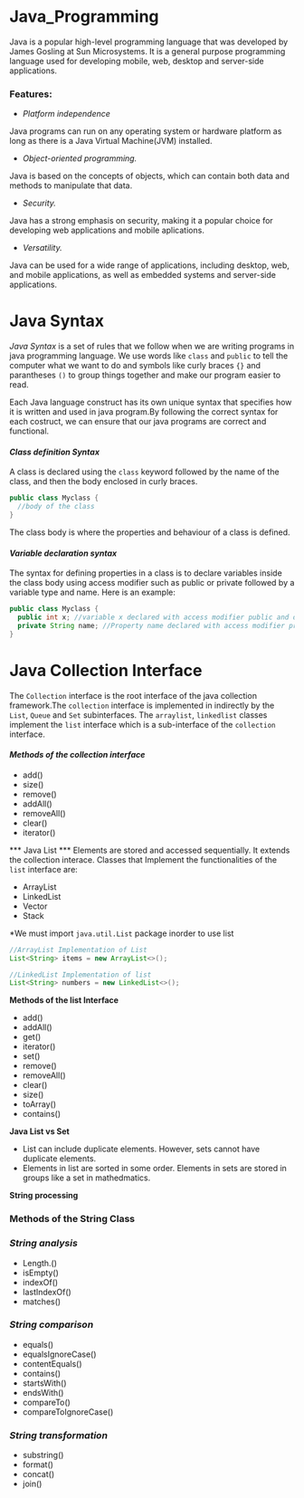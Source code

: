# **Java_Programming**

Java is a popular high-level programming language that was developed by James Gosling at Sun Microsystems. It is a general purpose programming language used for developing mobile, web, desktop and server-side applications.

### **Features:**

* *Platform independence*

Java programs can run on any operating system or hardware platform as long as there is a Java Virtual Machine(JVM) installed.

* *Object-oriented programming.*

Java is based on the concepts of objects, which can contain both data and methods to manipulate that data.

* *Security.*

Java has a strong emphasis on security, making it a popular choice for developing web applications and mobile aplications.

* *Versatility.*

Java can be used for a wide range of applications, including desktop, web, and mobile applications, as well as embedded systems and server-side applications.


# **Java Syntax**

*Java Syntax* is a set of rules that we follow when we are writing programs in java programming language. We use words like `class` and `public` to tell the computer what we want to do and symbols like curly braces `{}` and parantheses `()` to group things together and make our program easier to read.

Each Java language construct has its own unique syntax that specifies how it is written and used in java program.By following the correct syntax for each costruct, we can ensure that our java programs are correct and functional.

#### ***Class definition Syntax***
A class is declared using the `class` keyword followed by the name of the class, and then the body enclosed in curly braces. 
```java
public class Myclass {
  //body of the class
}
```

The class body is where the properties and behaviour of a class is defined.

#### ***Variable declaration syntax***
The syntax for defining properties in a class is to declare variables inside the class body using access modifier such as public or private followed by a variable type and name. Here is an example:

```java
public class Myclass {
  public int x; //variable x declared with access modifier public and data type int
  private String name; //Property name declared with access modifier private and data type String
}
```
# **Java Collection Interface**

The `Collection` interface is the root interface of the java collection framework.The `collection` interface is implemented in indirectly by the `List`, `Queue` and `Set` subinterfaces. The `arraylist`, `linkedlist` classes implement the `list` interface which is a sub-interface of the `collection` interface.

#### ***Methods of the collection interface***

* add()
* size()
* remove()
* addAll()
* removeAll()
* clear()
* iterator()

*** Java List ***
Elements are stored and accessed sequentially. It extends the collection interace. Classes that Implement the functionalities of the `list` interface are:

* ArrayList
* LinkedList
* Vector
* Stack

*We must import `java.util.List` package inorder to use list

```java
//ArrayList Implementation of List
List<String> items = new ArrayList<>();

//LinkedList Implementation of list
List<String> numbers = new LinkedList<>();
```

**Methods of the list Interface**

* add()
* addAll()
* get()
* iterator()
* set()
* remove()
* removeAll()
* clear()
* size()
* toArray()
* contains()

**Java List vs Set**
* List can include duplicate elements. However, sets cannot have duplicate elements.
* Elements in list are sorted in some order. Elements in sets are stored in groups like a set in mathedmatics.

**String processing**

### **Methods of the String Class**

### ***String analysis***
* Length.()
* isEmpty()
* indexOf()
* lastIndexOf()
* matches()

### ***String comparison***

* equals()
* equalsIgnoreCase()
* contentEquals()
* contains()
* startsWith()
* endsWith()
* compareTo()
* compareToIgnoreCase()

### ***String transformation***
* substring()
* format()
* concat()
* join()

